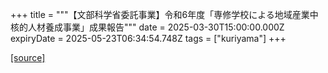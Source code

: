 +++
title = """【文部科学省委託事業】令和6年度「専修学校による地域産業中核的人材養成事業」成果報告"""
date = 2025-03-30T15:00:00.000Z
expiryDate = 2025-05-23T06:34:54.748Z
tags = ["kuriyama"]
+++


[[source]](https://www.town.kuriyama.hokkaido.jp/site/kaigofukushi/31807.html)
